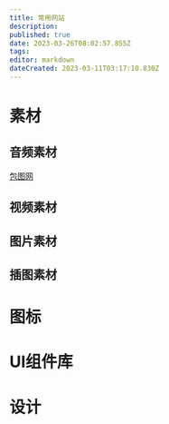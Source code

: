 ```yaml
---
title: 常用网站
description: 
published: true
date: 2023-03-26T08:02:57.855Z
tags: 
editor: markdown
dateCreated: 2023-03-11T03:17:10.830Z
---
```


# 素材
## 音频素材
[包图网](https://ibaotu.com/)
## 视频素材

## 图片素材

## 插图素材

# 图标

# UI组件库




# 设计
## 